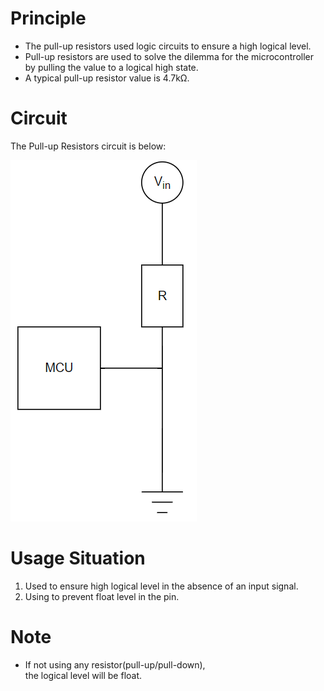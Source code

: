 # Principle
- The pull-up resistors used logic circuits to ensure a high logical level.
- Pull-up resistors are used to solve the dilemma for the microcontroller by pulling the value to a logical high state.
- A typical pull-up resistor value is 4.7kΩ.

# Circuit
The Pull-up Resistors circuit is below:  

![Parallel Resistance Circuit](/03_Pull-up-Resistors/Images/pull-up-resistor.PNG)  

# Usage Situation
1. Used to ensure high logical level in the absence of an input signal.
2. Using to prevent float level in the pin.

# Note
- If not using any resistor(pull-up/pull-down),  
the logical level will be float.